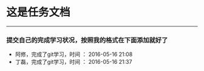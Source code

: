 #  这是任务文档
---
### 提交自己的完成学习状况，按照我的格式在下面添加就好了
- 阿修，完成了git学习，时间 ： 2016-05-16 21:08
- 丁磊，完成了git学习，时间 ： 2016-05-16 21:37
